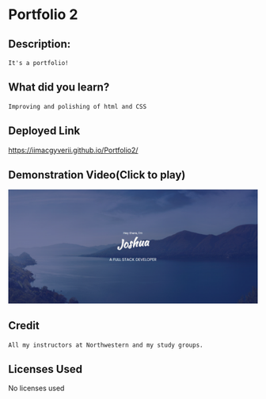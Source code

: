 # Portfolio 2
## Description:
    It's a portfolio!
## What did you learn?
    Improving and polishing of html and CSS
## Deployed Link
https://iimacgyverii.github.io/Portfolio2/ 
## Demonstration Video(Click to play)
![ScreenShot](https://raw.githubusercontent.com/IIMacGyverII/Portfolio2/main/Assets/img/screenshot.png)
## Credit
    All my instructors at Northwestern and my study groups.
## Licenses Used
No licenses used

